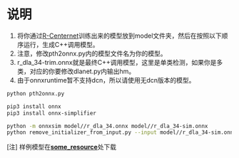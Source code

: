 # 说明
1. 将你通过[R-Centernet](https://github.com/ZeroE04/R-CenterNet)训练出来的模型放到model文件夹，然后在按照以下顺序运行，生成C++调用模型。
2. 注意，修改pth2onnx.py内的模型文件名为你的模型。
3. r_dla_34-trim.onnx就是最终C++调用模型，这里是单类检测，如果你是多类，对应的你要修改dlanet.py内输出hm。
4. 由于onnxruntime暂不支持dcn，所以请使用无dcn版本的模型。

```Bash
python pth2onnx.py
```	
```Bash
pip3 install onnx
pip3 install onnx-simplifier
```	
```Bash
python -m onnxsim model//r_dla_34.onnx model//r_dla_34-sim.onnx
python remove_initializer_from_input.py --input model//r_dla_34-sim.onnx --out model//r_dla_34-trim.onnx
```	

[注]
样例模型在[**some_resource**](https://github.com/ZeroE04/some_resource/tree/main/R-CenterNet_onnxruntime/pth2onnx/model)处下载
